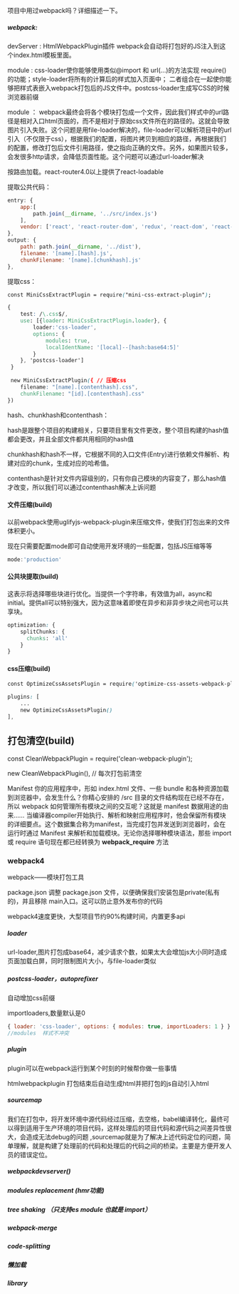 项目中用过webpack吗？详细描述一下。

##### webpack:

devServer : HtmlWebpackPlugin插件 webpack会自动将打包好的JS注入到这个index.html模板里面。

module : css-loader使你能够使用类似@import 和 url(...)的方法实现 require()的功能；style-loader将所有的计算后的样式加入页面中； 二者组合在一起使你能够把样式表嵌入webpack打包后的JS文件中。postcss-loader生成写CSS的时候浏览器前缀

module ： webpack最终会将各个模块打包成一个文件，因此我们样式中的url路径是相对入口html页面的，而不是相对于原始css文件所在的路径的。这就会导致图片引入失败。这个问题是用file-loader解决的，file-loader可以解析项目中的url引入（不仅限于css），根据我们的配置，将图片拷贝到相应的路径，再根据我们的配置，修改打包后文件引用路径，使之指向正确的文件。另外，如果图片较多，会发很多http请求，会降低页面性能。这个问题可以通过url-loader解决

按路由加载。react-router4.0以上提供了react-loadable

提取公共代码：

```js
entry: {
    app:[
        path.join(__dirname, '../src/index.js')
    ],
    vendor: ['react', 'react-router-dom', 'redux', 'react-dom', 'react-redux']
},
output: {
    path: path.join(__dirname, '../dist'),
    filename: '[name].[hash].js',
    chunkFilename: '[name].[chunkhash].js'
},

```

提取css：

```css
const MiniCssExtractPlugin = require("mini-css-extract-plugin");

{
    test: /\.css$/,
    use: [{loader: MiniCssExtractPlugin.loader}, {
        loader:'css-loader',
        options: {
            modules: true,
            localIdentName: '[local]--[hash:base64:5]'
        }
    }, 'postcss-loader']
 }
 
 new MiniCssExtractPlugin({ // 压缩css
    filename: "[name].[contenthash].css",
    chunkFilename: "[id].[contenthash].css"
})

```

hash、chunkhash和contenthash：

hash是跟整个项目的构建相关，只要项目里有文件更改，整个项目构建的hash值都会更改，并且全部文件都共用相同的hash值

chunkhash和hash不一样，它根据不同的入口文件(Entry)进行依赖文件解析、构建对应的chunk，生成对应的哈希值。

contenthash是针对文件内容级别的，只有你自己模块的内容变了，那么hash值才改变，所以我们可以通过contenthash解决上诉问题

#### 文件压缩(build)

以前webpack使用uglifyjs-webpack-plugin来压缩文件，使我们打包出来的文件体积更小。

现在只需要配置mode即可自动使用开发环境的一些配置，包括JS压缩等等

```js
mode:'production'
```

#### 公共块提取(build)

这表示将选择哪些块进行优化。当提供一个字符串，有效值为all，async和initial。提供all可以特别强大，因为这意味着即使在异步和非异步块之间也可以共享块。

```css
optimization: {
    splitChunks: {
      chunks: 'all'
    }
}
```

#### css压缩(build)

```css
const OptimizeCssAssetsPlugin = require('optimize-css-assets-webpack-plugin');

plugins: [
    ...
    new OptimizeCssAssetsPlugin()
],

```

## 打包清空(build)

const CleanWebpackPlugin = require('clean-webpack-plugin');

new CleanWebpackPlugin(), // 每次打包前清空

Manifest
你的应用程序中，形如 index.html 文件、一些 bundle 和各种资源加载到浏览器中，会发生什么？你精心安排的 /src 目录的文件结构现在已经不存在，所以 webpack 如何管理所有模块之间的交互呢？这就是 manifest 数据用途的由来……
当编译器compiler开始执行、解析和映射应用程序时，他会保留所有模块的详细要点。这个数据集合称为manifest，当完成打包并发送到浏览器时，会在运行时通过 Manifest 来解析和加载模块。无论你选择哪种模块语法，那些 import 或 require 语句现在都已经转换为 __webpack_require__ 方法



### webpack4

webpack——模块打包工具

package.json 调整 package.json 文件，以便确保我们安装包是private(私有的)，并且移除 main入口。这可以防止意外发布你的代码 

webpack4速度更快，大型项目节约90%构建时间，内置更多api



##### loader

url-loader,图片打包成base64，减少请求个数，如果太大会增加js大小同时造成页面加载白屏，同时限制图片大小，与file-loader类似

##### postcss-loader，autoprefixer

自动增加css前缀

importloaders,数量默认是0 

``` js
{ loader: 'css-loader', options: { modules: true, importLoaders: 1 } }   
//modules  样式不冲突
```

##### plugin  

plugin可以在webpack运行到某个时刻的时候帮你做一些事情

htmlwebpackplugin 打包结束后自动生成html并把打包的js自动引入html

##### sourcemap

我们在打包中，将开发环境中源代码经过压缩，去空格，babel编译转化，最终可以得到适用于生产环境的项目代码，这样处理后的项目代码和源代码之间差异性很大，会造成无法debug的问题 ,sourcemap就是为了解决上述代码定位的问题，简单理解，就是构建了处理前的代码和处理后的代码之间的桥梁。主要是方便开发人员的错误定位。 

##### webpackdevserver()

##### modules replacement    (hmr功能)

##### tree shaking （只支持es module 也就是 import）  

##### webpack-merge

##### code-splitting

##### 懒加载

##### library

##### 
